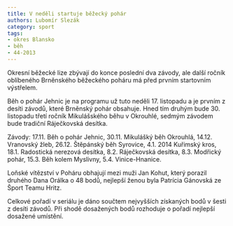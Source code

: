 ```yaml
---
title: V neděli startuje běžecký pohár
authors: Lubomír Slezák
category: sport
tags:
- okres Blansko
- běh
- 44-2013
---
```


Okresní běžecké lize zbývají do konce poslední dva závody, ale další ročník oblíbeného Brněnského běžeckého poháru má před prvním startovním výstřelem.

Běh o pohár Jehnic je na programu už tuto neděli 17. listopadu a je prvním z desíti závodů, které Brněnský pohár obsahuje. Hned tím druhým bude 30. listopadu třetí ročník Mikulášského běhu v Okrouhlé, sedmým závodem bude tradiční Ráječkovská desítka. 

Závody: 17.11. Běh o pohár Jehnic, 30.11. Mikulášký běh Okrouhlá, 14.12. Vranovský žleb, 26.12. Štěpánský běh Syrovice, 4.1. 2014 Kuřimský kros, 18.1. Radostická nerezová desítka, 8.2. Ráječkovská desítka, 8.3. Modřický pohár, 15.3. Běh kolem Myslivny, 5.4. Vinice-Hnanice.

Loňské vítězství v Poháru obhajují mezi muži Jan Kohut, který porazil druhého Dana Orálka o 48 bodů, nejlepší ženou byla Patrícia Gánovská ze Šport Teamu Hritz.

Celkové pořadí v seriálu je dáno součtem nejvyšších získaných bodů v šesti z desíti závodů. Při shodě dosažených bodů rozhoduje o pořadí nejlepší dosažené umístění.